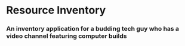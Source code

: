 # Resource Inventory
### An inventory application for a budding tech guy who has a video channel featuring computer builds
